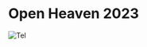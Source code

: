 <a style="display:none;" href="https://andmi3.github.io">andmi3.github.io</a><h1>Open Heaven 2023</h1>

![Tel](https://barcode.tec-it.com/barcode.ashx?data=tel%3a89108106354&code=QRCode&translate-esc=on)
